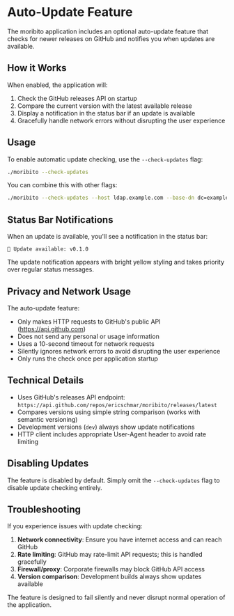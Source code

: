 # Auto-Update Feature

The moribito application includes an optional auto-update feature that checks for newer releases on GitHub and notifies you when updates are available.

## How it Works

When enabled, the application will:

1. Check the GitHub releases API on startup
2. Compare the current version with the latest available release
3. Display a notification in the status bar if an update is available
4. Gracefully handle network errors without disrupting the user experience

## Usage

To enable automatic update checking, use the `--check-updates` flag:

```bash
./moribito --check-updates
```

You can combine this with other flags:

```bash
./moribito --check-updates --host ldap.example.com --base-dn dc=example,dc=com
```

## Status Bar Notifications

When an update is available, you'll see a notification in the status bar:

```
🔄 Update available: v0.1.0
```

The update notification appears with bright yellow styling and takes priority over regular status messages.

## Privacy and Network Usage

The auto-update feature:

- Only makes HTTP requests to GitHub's public API (https://api.github.com)
- Does not send any personal or usage information
- Uses a 10-second timeout for network requests
- Silently ignores network errors to avoid disrupting the user experience
- Only runs the check once per application startup

## Technical Details

- Uses GitHub's releases API endpoint: `https://api.github.com/repos/ericschmar/moribito/releases/latest`
- Compares versions using simple string comparison (works with semantic versioning)
- Development versions (`dev`) always show update notifications
- HTTP client includes appropriate User-Agent header to avoid rate limiting

## Disabling Updates

The feature is disabled by default. Simply omit the `--check-updates` flag to disable update checking entirely.

## Troubleshooting

If you experience issues with update checking:

1. **Network connectivity**: Ensure you have internet access and can reach GitHub
2. **Rate limiting**: GitHub may rate-limit API requests; this is handled gracefully
3. **Firewall/proxy**: Corporate firewalls may block GitHub API access
4. **Version comparison**: Development builds always show updates available

The feature is designed to fail silently and never disrupt normal operation of the application.